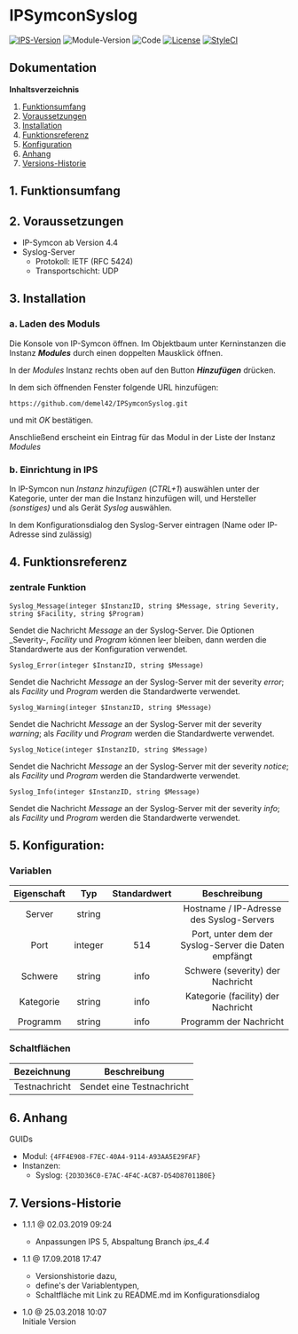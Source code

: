 # IPSymconSyslog

[![IPS-Version](https://img.shields.io/badge/Symcon_Version-4.4+-red.svg)](https://www.symcon.de/service/dokumentation/entwicklerbereich/sdk-tools/sdk-php/)
![Module-Version](https://img.shields.io/badge/Modul_Version-1.1.1-blue.svg)
![Code](https://img.shields.io/badge/Code-PHP-blue.svg)
[![License](https://img.shields.io/badge/License-CC%20BY--NC--SA%204.0-green.svg)](https://creativecommons.org/licenses/by-nc-sa/4.0/)
[![StyleCI](https://github.styleci.io/repos/126683101/shield?branch=master)](https://github.styleci.io/repos/126683101)

## Dokumentation

**Inhaltsverzeichnis**

1. [Funktionsumfang](#1-funktionsumfang)
2. [Voraussetzungen](#2-voraussetzungen)
3. [Installation](#3-installation)
4. [Funktionsreferenz](#4-funktionsreferenz)
5. [Konfiguration](#5-konfiguration)
6. [Anhang](#6-anhang)
7. [Versions-Historie](#7-versions-historie)

## 1. Funktionsumfang

## 2. Voraussetzungen

 - IP-Symcon ab Version 4.4
 - Syslog-Server
   - Protokoll: IETF (RFC 5424)
   - Transportschicht: UDP

## 3. Installation

### a. Laden des Moduls

Die Konsole von IP-Symcon öffnen. Im Objektbaum unter Kerninstanzen die Instanz __*Modules*__ durch einen doppelten Mausklick öffnen.

In der _Modules_ Instanz rechts oben auf den Button __*Hinzufügen*__ drücken.

In dem sich öffnenden Fenster folgende URL hinzufügen:

`https://github.com/demel42/IPSymconSyslog.git`

und mit _OK_ bestätigen.

Anschließend erscheint ein Eintrag für das Modul in der Liste der Instanz _Modules_

### b. Einrichtung in IPS

In IP-Symcon nun _Instanz hinzufügen_ (_CTRL+1_) auswählen unter der Kategorie, unter der man die Instanz hinzufügen will, und Hersteller _(sonstiges)_ und als Gerät _Syslog_ auswählen.

In dem Konfigurationsdialog den Syslog-Server eintragen (Name oder IP-Adresse sind zulässig)

## 4. Funktionsreferenz

### zentrale Funktion

`Syslog_Message(integer $InstanzID, string $Message, string Severity, string $Facility, string $Program)`

Sendet die Nachricht _Message_ an der Syslog-Server. Die Optionen _Severity-, _Facility_ und _Program_ können leer bleiben, dann werden die Standardwerte aus der Konfiguration verwendet.

`Syslog_Error(integer $InstanzID, string $Message)`

Sendet die Nachricht _Message_ an der Syslog-Server mit der severity _error_; als _Facility_ und _Program_ werden die Standardwerte verwendet.

`Syslog_Warning(integer $InstanzID, string $Message)`

Sendet die Nachricht _Message_ an der Syslog-Server mit der severity _warning_; als _Facility_ und _Program_ werden die Standardwerte verwendet.

`Syslog_Notice(integer $InstanzID, string $Message)`

Sendet die Nachricht _Message_ an der Syslog-Server mit der severity _notice_; als _Facility_ und _Program_ werden die Standardwerte verwendet.

`Syslog_Info(integer $InstanzID, string $Message)`

Sendet die Nachricht _Message_ an der Syslog-Server mit der severity _info_; als _Facility_ und _Program_ werden die Standardwerte verwendet.

## 5. Konfiguration:

### Variablen

| Eigenschaft               | Typ      | Standardwert | Beschreibung |
| :-----------------------: | :-----:  | :----------: | :----------------------------------------------------------------------------------------------------------: |
| Server                    | string   |              | Hostname / IP-Adresse des Syslog-Servers |
| Port                      | integer  | 514          | Port, unter dem der Syslog-Server die Daten empfängt |
| Schwere                   | string   | info         | Schwere (severity) der Nachricht |
| Kategorie                 | string   | info         | Kategorie (facility) der Nachricht |
| Programm                  | string   | info         | Programm der Nachricht |

### Schaltflächen

| Bezeichnung                  | Beschreibung |
| :--------------------------: | :------------------------------------------------: |
| Testnachricht                | Sendet eine Testnachricht |

## 6. Anhang

GUIDs

- Modul: `{4FF4E908-F7EC-40A4-9114-A93AA5E29FAF}`
- Instanzen:
  - Syslog: `{2D3D36C0-E7AC-4F4C-ACB7-D54D87011B0E}`

## 7. Versions-Historie

- 1.1.1 @ 02.03.2019 09:24<br>
  - Anpassungen IPS 5, Abspaltung Branch _ips_4.4_

- 1.1 @ 17.09.2018 17:47<br>
  - Versionshistorie dazu,
  - define's der Variablentypen,
  - Schaltfläche mit Link zu README.md im Konfigurationsdialog

- 1.0 @ 25.03.2018 10:07<br>
  Initiale Version
